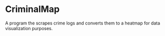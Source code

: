 # CriminalMap
A program the scrapes crime logs and converts them to a heatmap for data visualization purposes.
